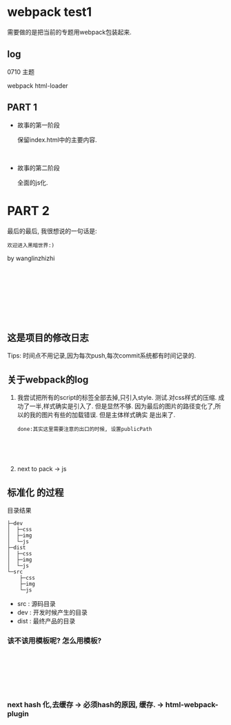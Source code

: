 # webpack test1



需要做的是把当前的专题用webpack包装起来.

## log

0710 主题

webpack html-loader










## PART 1







- 故事的第一阶段

  保留index.html中的主要内容.

  ​

- 故事的第二阶段

  ​全面的js化.







# PART 2





最后的最后, 我很想说的一句话是:



```
欢迎进入黑暗世界:)
```







by wanglinzhizhi














<br /><br /><br /><br /><br />

<br />

## 这是项目的修改日志

Tips: 时间点不用记录,因为每次push,每次commit系统都有时间记录的.






## 关于webpack的log

1. 我尝试把所有的script的标签全部去掉,只引入style. 测试.对css样式的压缩.
    成功了一半,样式确实是引入了. 但是显然不够.
    因为最后的图片的路径变化了,所以的我的图片有些的加载错误.
    但是主体样式确实 是出来了.  


   ```
   done:其实这里需要注意的出口的时候, 设置publicPath
   ```

   ​

   ​

2. next to pack -> js









## 标准化 的过程

目录结果

```
├─dev
│  ├─css
│  ├─img
│  └─js
├─dist
│  ├─css
│  ├─img
│  └─js
└─src
    ├─css
    ├─img
    └─js
```



- src  : 源码目录
- dev : 开发时候产生的目录
- dist : 最终产品的目录










### 该不该用模板呢? 怎么用模板?

<br /><br /><br /><br /><br />

### next hash 化,去缓存 -> 必须hash的原因, 缓存. -> html-webpack-plugin
